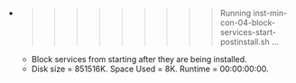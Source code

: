 * >>>>>>>>> Running inst-min-con-04-block-services-start-postinstall.sh ...
  * Block services from starting after they are being installed.
  * Disk size = 851516K. Space Used = 8K. Runtime = 00:00:00:00.
